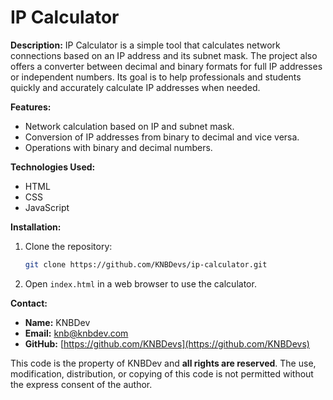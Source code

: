 # IP Calculator

**Description:**
IP Calculator is a simple tool that calculates network connections based on an IP address and its subnet mask. The project also offers a converter between decimal and binary formats for full IP addresses or independent numbers. Its goal is to help professionals and students quickly and accurately calculate IP addresses when needed.

**Features:**
- Network calculation based on IP and subnet mask.
- Conversion of IP addresses from binary to decimal and vice versa.
- Operations with binary and decimal numbers.

**Technologies Used:**
- HTML
- CSS
- JavaScript

**Installation:**
1. Clone the repository:
    ```bash
    git clone https://github.com/KNBDevs/ip-calculator.git
    ```
2. Open `index.html` in a web browser to use the calculator.

**Contact:**
- **Name:** KNBDev
- **Email:** [knb@knbdev.com](mailto:knb@knbdev.com)
- **GitHub:** [https://github.com/KNBDevs](https://github.com/KNBDevs)


This code is the property of KNBDev and **all rights are reserved**. 
The use, modification, distribution, or copying of this code is not permitted without the express consent of the author.
